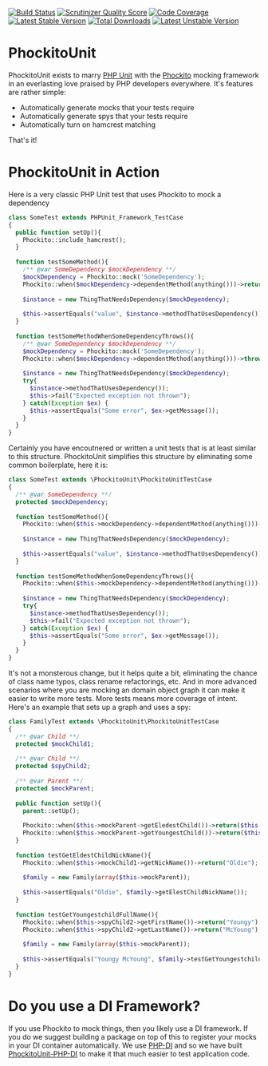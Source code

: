 [![Build Status](https://travis-ci.org/balihoo/phockito-unit.png?branch=master)](https://travis-ci.org/balihoo/phockito-unit)
[![Scrutinizer Quality Score](https://scrutinizer-ci.com/g/balihoo/phockito-unit/badges/quality-score.png?s=dc520b8a38a519cd2a32e98420a557a5ccb71195)](https://scrutinizer-ci.com/g/balihoo/phockito-unit/)
[![Code Coverage](https://scrutinizer-ci.com/g/balihoo/phockito-unit/badges/coverage.png?s=ae903273910ea4d214ba4bf65a4681d77bffddf3)](https://scrutinizer-ci.com/g/balihoo/phockito-unit/)
[![Latest Stable Version](https://poser.pugx.org/balihoo/phockito-unit/v/stable.png)](https://packagist.org/packages/balihoo/phockito-unit)
[![Total Downloads](https://poser.pugx.org/balihoo/phockito-unit/downloads.png)](https://packagist.org/packages/balihoo/phockito-unit)
[![Latest Unstable Version](https://poser.pugx.org/balihoo/phockito-unit/v/unstable.png)](https://packagist.org/packages/balihoo/phockito-unit)

PhockitoUnit
============

PhockitoUnit exists to marry [PHP Unit](https://github.com/sebastianbergmann/phpunit/) with the [Phockito](https://github.com/hafriedlander/phockito) mocking framework in an everlasting love praised by PHP developers everywhere.  It's features are rather simple:
* Automatically generate mocks that your tests require
* Automatically generate spys that your tests require
* Automatically turn on hamcrest matching

That's it!

PhockitoUnit in Action
============
Here is a very classic PHP Unit test that uses Phockito to mock a dependency
```php
class SomeTest extends PHPUnit_Framework_TestCase
{
  public function setUp(){
    Phockito::include_hamcrest();
  }
  
  function testSomeMethod(){
    /** @var SomeDependency $mockDependency **/
    $mockDependency = Phockito::mock('SomeDependency');
    Phockito::when($mockDependency->dependentMethod(anything()))->return("value");
    
    $instance = new ThingThatNeedsDependency($mockDependency);
    
    $this->assertEquals("value", $instance->methodThatUsesDependency());
  }
  
  function testSomeMethodWhenSomeDependencyThrows(){
    /** @var SomeDependency $mockDependency **/
    $mockDependency = Phockito::mock('SomeDependency');
    Phockito::when($mockDependency->dependentMethod(anything()))->throw(new Exception("Some error"));
    
    $instance = new ThingThatNeedsDependency($mockDependency);
    try{
      $instance->methodThatUsesDependency());
      $this->fail("Expected exception not thrown");
    } catch(Exception $ex) {
      $this->assertEquals("Some error", $ex->getMessage());
    }
  }
}
```
Certainly you have encoutnered or written a unit tests that is at least similar to this structure.  PhockitoUnit simplifies this structure by eliminating some common boilerplate, here it is:

```php
class SomeTest extends \PhockitoUnit\PhockitoUnitTestCase
{
  /** @var SomeDependency **/
  protected $mockDependency;
  
  function testSomeMethod(){
    Phockito::when($this->mockDependency->dependentMethod(anything()))->return("value");
    
    $instance = new ThingThatNeedsDependency($mockDependency);
    
    $this->assertEquals("value", $instance->methodThatUsesDependency());
  }
  
  function testSomeMethodWhenSomeDependencyThrows(){
    Phockito::when($this->mockDependency->dependentMethod(anything()))->throw(new Exception("Some error"));
    
    $instance = new ThingThatNeedsDependency($mockDependency);
    try{
      $instance->methodThatUsesDependency());
      $this->fail("Expected exception not thrown");
    } catch(Exception $ex) {
      $this->assertEquals("Some error", $ex->getMessage());
    }
  }
}
```
It's not a monsterous change, but it helps quite a bit, eliminating the chance of class name typos, class rename refactorings, etc.  And in more advanced scenarios where you are mocking an domain object graph it can make it easier to write more tests.  More tests means more coverage of intent.  Here's an example that sets up a graph and uses a spy:
```php
class FamilyTest extends \PhockitoUnit\PhockitoUnitTestCase
{
  /** @var Child **/
  protected $mockChild1;
  
  /** @var Child **/
  protected $spyChild2;
  
  /** @var Parent **/
  protected $mockParent;
  
  public function setUp(){
    parent::setUp();
    
    Phockito::when($this->mockParent->getEledestChild())->return($this->mockChild1);
    Phockito::when($this->mockParent->getYoungestChild())->return($this->spyChild1);
  }
  
  function testGetEldestChildNickName(){
    Phockito::when($this->mockChild1->getNickName())->return("Oldie");
    
    $family = new Family(array($this->mockParent));
    
    $this->assertEquals("Oldie", $family->getElestChildNickName());
  }
  
  function testGetYoungestchildFullName(){
    Phockito::when($this->spyChild2->getFirstName())->return("Youngy");
    Phockito::when($this->spyChild2->getLastName())->return("McYoung");
    
    $family = new Family(array($this->mockParent));
    
    $this->assertEquals("Youngy McYoung", $family->testGetYoungestchildFullName());
  }
}
```


Do you use a DI Framework?
============
If you use Phockito to mock things, then you likely use a DI framework.  If you do we suggest building a package on top of this to register your mocks in your DI container automatically.  We use [PHP-DI](https://github.com/mnapoli/PHP-DI) and so we have built [PhockitoUnit-PHP-DI](https://github.com/balihoo/phockito-unit-php-di) to make it that much easier to test application code.
